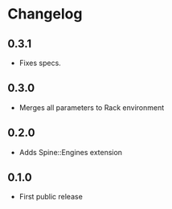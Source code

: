 Changelog
=========

0.3.1
-----
-   Fixes specs.

0.3.0
-----
-   Merges all parameters to Rack environment

0.2.0
-----
-   Adds Spine::Engines extension

0.1.0
-----
-   First public release
